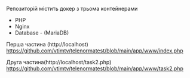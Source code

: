Репозиторій містить докер з трьома контейнерами
- PHP
- Nginx
- Database - (MariaDB)



Перша частина (http://localhost)
https://github.com/vtimtv/telenormatest/blob/main/app/www/index.php

Друга частина(http://localhost/task2.php)
https://github.com/vtimtv/telenormatest/blob/main/app/www/task2.php
